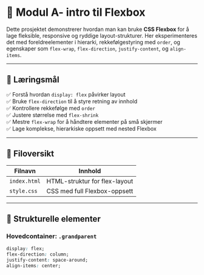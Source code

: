 # 🧩 Modul A- intro til Flexbox

Dette prosjektet demonstrerer hvordan man kan bruke **CSS Flexbox** for å lage fleksible, responsive og ryddige layout-strukturer. Her eksperimenteres det med foreldreelementer i hierarki, rekkefølgestyring med `order`, og egenskaper som `flex-wrap`, `flex-direction`, `justify-content`, og `align-items`.

---

## 🎯 Læringsmål

✅ Forstå hvordan `display: flex` påvirker layout  
✅ Bruke `flex-direction` til å styre retning av innhold  
✅ Kontrollere rekkefølge med `order`  
✅ Justere størrelse med `flex-shrink`  
✅ Mestre `flex-wrap` for å håndtere elementer på små skjermer  
✅ Lage komplekse, hierarkiske oppsett med nested Flexbox

---

## 📂 Filoversikt

| Filnavn        | Innhold                          |
|----------------|----------------------------------|
| `index.html`   | HTML-struktur for flex-layout    |
| `style.css`    | CSS med full Flexbox-oppsett     |

---

## 🧱 Strukturelle elementer

### Hovedcontainer: `.grandparent`

```css
display: flex;
flex-direction: column;
justify-content: space-around;
align-items: center;
